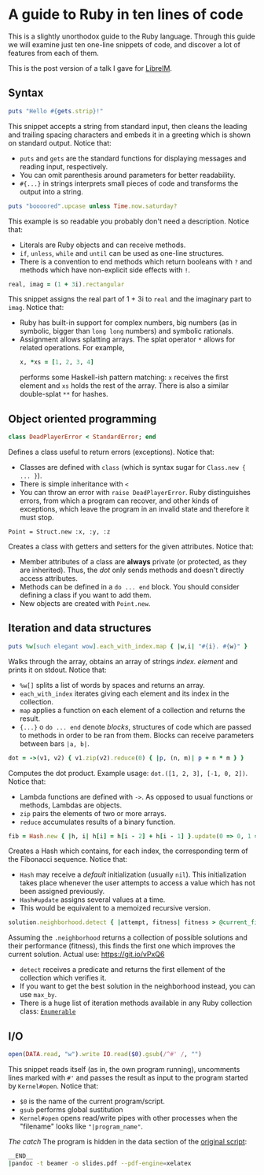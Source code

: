# A guide to Ruby in ten lines of code

This is a slightly unorthodox guide to the Ruby language. Through this guide we will examine just ten one-line snippets of code, and discover a lot of features from each of them.

This is the post version of a talk I gave for [LibreIM](https//libreim.github.io).

## Syntax

```ruby
puts "Hello #{gets.strip}!"
```

This snippet accepts a string from standard input, then cleans the leading and trailing spacing characters and embeds it in a greeting which is shown on standard output. Notice that:
- `puts` and `gets` are the standard functions for displaying messages and reading input, respectively.
- You can omit parenthesis around parameters for better readability.
- `#{...}` in strings interprets small pieces of code and transforms the output into a string.

```ruby
puts "boooored".upcase unless Time.now.saturday?
```

This example is so readable you probably don't need a description. Notice that:
- Literals are Ruby objects and can receive methods.
- `if`, `unless`, `while` and `until` can be used as one-line structures.
- There is a convention to end methods which return booleans with `?` and methods which have non-explicit side effects with `!`.

```ruby
real, imag = (1 + 3i).rectangular
```

This snippet assigns the real part of 1 + 3i to `real` and the imaginary part to `imag`. Notice that:
- Ruby has built-in support for complex numbers, big numbers (as in symbolic, bigger than `long long` numbers) and symbolic rationals.
- Assignment allows splatting arrays. The splat operator `*` allows for related operations. For example,
    ```ruby
    x, *xs = [1, 2, 3, 4]
    ```
    performs some Haskell-ish pattern matching: `x` receives the first element and `xs` holds the rest of the array. There is also a similar double-splat `**` for hashes.

## Object oriented programming

```ruby
class DeadPlayerError < StandardError; end
```

Defines a class useful to return errors (exceptions). Notice that:
-   Classes are defined with `class` (which is syntax sugar for `Class.new { ... }`).
-   There is simple inheritance with `<`
-   You can throw an error with `raise DeadPlayerError`. Ruby distinguishes errors, from which a program can recover, and other kinds of exceptions, which leave the program in an invalid state and therefore it must stop.

``` {.ruby}
Point = Struct.new :x, :y, :z
```

Creates a class with getters and setters for the given attributes. Notice that:
-   Member attributes of a class are **always** private (or protected, as they are inherited). Thus, the *dot* only sends methods and doesn't directly access attributes.
-   Methods can be defined in a `do ... end` block. You should consider defining a class if you want to add them.
-   New objects are created with `Point.new`.


## Iteration and data structures

```ruby
puts %w[such elegant wow].each_with_index.map { |w,i| "#{i}. #{w}" }
```

Walks through the array, obtains an array of strings *index. element* and prints it on stdout. Notice that:
-   `%w[]` splits a list of words by spaces and returns an array.
-   `each_with_index` iterates giving each element and its index in the collection.
-   `map` applies a function on each element of a collection and returns the result.
-   `{...}` o `do ... end` denote *blocks*, structures of code which are passed to methods in order to be ran from them. Blocks can receive parameters between bars `|a, b|`.

```ruby
dot = ->(v1, v2) { v1.zip(v2).reduce(0) { |p, (n, m)| p + n * m } }
```

Computes the dot product. Example usage: `dot.([1, 2, 3], [-1, 0, 2])`. Notice that:
-   Lambda functions are defined with `->`. As opposed to usual functions or methods, Lambdas are objects.
-   `zip` pairs the elements of two or more arrays.
-   `reduce` accumulates results of a binary function.

```ruby
fib = Hash.new { |h, i| h[i] = h[i - 2] + h[i - 1] }.update(0 => 0, 1 => 1)
```

Creates a Hash which contains, for each index, the corresponding term of the Fibonacci sequence. Notice that:
-   `Hash` may receive a *default* initialization (usually `nil`). This initialization takes place whenever the user attempts to access a value which has not been assigned previously.
-   `Hash#update` assigns several values at a time.
-   This would be equivalent to a memoized recursive version.

```ruby
solution.neighborhood.detect { |attempt, fitness| fitness > @current_fitness }
```

Assuming the `.neighborhood` returns a collection of possible solutions and their performance (fitness), this finds the first one which improves the current solution. Actual use: <https://git.io/vPxQ6>

-   `detect` receives a predicate and returns the first ellement of the collection which verifies it.
-   If you want to get the best solution in the neighborhood instead, you can use `max_by`.
-   There is a huge list of iteration methods available in any Ruby collection class:
    [`Enumerable`](https://ruby-doc.org/core-2.5.0/Enumerable.html)


## I/O

```ruby
open(DATA.read, "w").write IO.read($0).gsub(/^#' /, "")
```

This snippet reads itself (as in, the own program running), uncomments lines marked with `#'` and passes the result as input to the program started by `Kernel#open`. Notice that:
-   `$0` is the name of the current program/script.
-   `gsub` performs global sustitution
- `Kernel#open` opens read/write pipes with other processes when the "filename" looks like `"|program_name"`.

*The catch*  The program is hidden in the data section of the [original script](https://github.com/fdavidcl/ruby-ten-lines/blob/master/slides.rb):

```sh
__END__
|pandoc -t beamer -o slides.pdf --pdf-engine=xelatex
```

<!--stackedit_data:
eyJoaXN0b3J5IjpbOTQ0NTc4NjMyXX0=
-->
